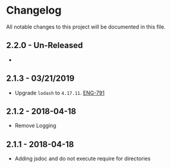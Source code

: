 # Changelog

All notable changes to this project will be documented in this file.


## 2.2.0 - Un-Released

-   


## 2.1.3 - 03/21/2019

-   Upgrade `lodash` to `4.17.11`. [ENG-791](https://abedev.atlassian.net/browse/ENG-791)

## 2.1.2 - 2018-04-18

-   Remove Logging

## 2.1.1 - 2018-04-18

-   Adding jsdoc and do not execute require for directories
